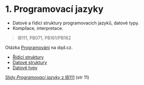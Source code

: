 # 1. Programovací jazyky
- Datové a řídicí struktury programovacích jazyků, datové typy.
- Kompilace, interpretace.

> IB111, PB071, PB161/PB162

Otázka [Programování](http://statnice.dqd.cz/home:prog:ap3) na dqd.cz.

- [Řídící struktury](http://statnice.dqd.cz/home:prog:ap3#ridici_struktury)
- [Datové struktury](http://statnice.dqd.cz/home:prog:ap3#datove_struktury)
- [Datové typy](http://statnice.dqd.cz/home:prog:ap3#datove_typy)

[Slidy *Programovací jazyky* z IB111](http://www.fi.muni.cz/IB111/slidy/programovaci-jazyky.pdf) (str 11)
